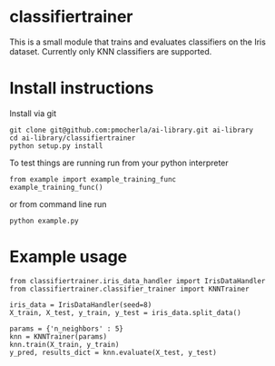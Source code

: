 # classifiertrainer
This is a small module that trains and evaluates classifiers on the Iris dataset. Currently only KNN classifiers are supported.

# Install instructions
Install via git
```
git clone git@github.com:pmocherla/ai-library.git ai-library
cd ai-library/classifiertrainer
python setup.py install
```
To test things are running run from your python interpreter
```
from example import example_training_func
example_training_func()
```
or from command line run
```
python example.py 
```

# Example usage
```
from classifiertrainer.iris_data_handler import IrisDataHandler
from classifiertrainer.classifier_trainer import KNNTrainer

iris_data = IrisDataHandler(seed=8)
X_train, X_test, y_train, y_test = iris_data.split_data()

params = {'n_neighbors' : 5}
knn = KNNTrainer(params)
knn.train(X_train, y_train)
y_pred, results_dict = knn.evaluate(X_test, y_test)
```